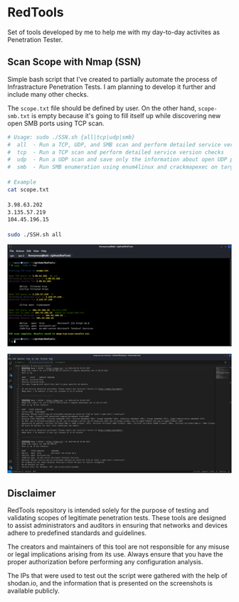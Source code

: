 # RedTools

Set of tools developed by me to help me with my day-to-day activites as Penetration Tester.

## Scan Scope with Nmap (SSN)

Simple bash script that I've created to partially automate the process of Infrastracture Penetration Tests. I am planning to develop it further and include many other checks.

The `scope.txt` file should be defined by user. On the other hand, `scope-smb.txt` is empty because it's going to fill itself up while discovering new open SMB ports using TCP scan.

```bash
# Usage: sudo ./SSN.sh {all|tcp|udp|smb}
#  all  - Run a TCP, UDP, and SMB scan and perform detailed service version checks
#  tcp  - Run a TCP scan and perform detailed service version checks
#  udp  - Run a UDP scan and save only the information about open UDP ports
#  smb  - Run SMB enumeration using enum4linux and crackmapexec on targets in scope-smb.txt

# Example
cat scope.txt

3.98.63.202
3.135.57.219
104.45.196.15

sudo ./SSH.sh all
```

![SSN Scan](./images/ssn-scan.png)

![SSN Scan Results](./images/nmap-tcp-scan-results.png)

## Disclaimer

RedTools repository is intended solely for the purpose of testing and validating scopes of legitimate penetration tests. These tools are designed to assist administrators and auditors in ensuring that networks and devices adhere to predefined standards and guidelines.

The creators and maintainers of this tool are not responsible for any misuse or legal implications arising from its use. Always ensure that you have the proper authorization before performing any configuration analysis.

The IPs that were used to test out the script were gathered with the help of shodan.io, and the information that is presented on the screenshots is available publicly.